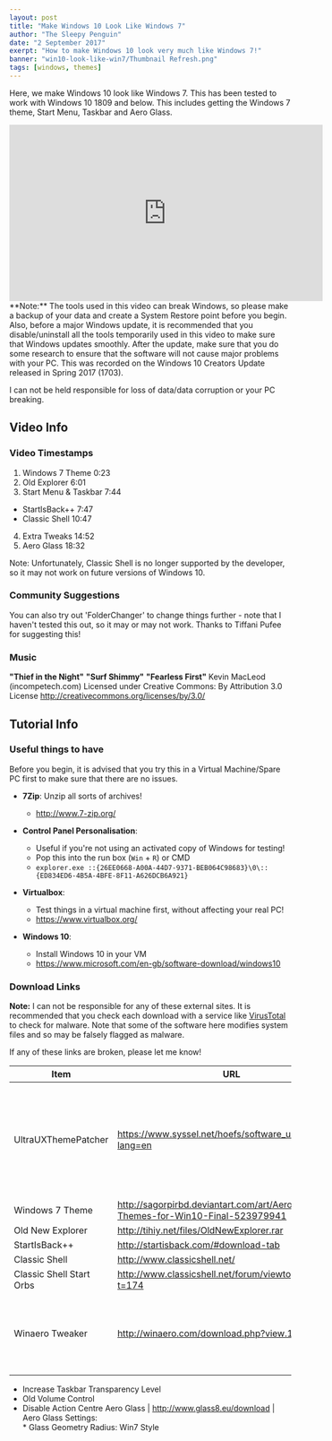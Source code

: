 ```yaml
---
layout: post
title: "Make Windows 10 Look Like Windows 7"
author: "The Sleepy Penguin"
date: "2 September 2017"
exerpt: "How to make Windows 10 look very much like Windows 7!"
banner: "win10-look-like-win7/Thumbnail Refresh.png"
tags: [windows, themes]
---
```


Here, we make Windows 10 look like Windows 7. This has been tested to work with Windows 10 1809 and below. This includes getting the Windows 7 theme, Start Menu, Taskbar and Aero Glass.

<div class="videoWrapper">
    <iframe width="560" height="315" src="https://www.youtube-nocookie.com/embed/WRhn1P7-_bA" frameborder="0" allow="accelerometer; autoplay; encrypted-media; gyroscope; picture-in-picture" allowfullscreen></iframe>
</div>
**Note:** The tools used in this video can break Windows, so please make a backup of your data and create a System Restore point before you begin. Also, before a major Windows update, it is recommended that you disable/uninstall all the tools temporarily used in this video to make sure that Windows updates smoothly. After the update, make sure that you do some research to ensure that the software will not cause major problems with your PC. This was recorded on the Windows 10 Creators Update released in Spring 2017 (1703).

I can not be held responsible for loss of data/data corruption or your PC breaking.



## Video Info

### Video Timestamps

1. Windows 7 Theme 0:23
2. Old Explorer 6:01
3. Start Menu & Taskbar 7:44
  - StartIsBack++ 7:47
  - Classic Shell 10:47
4. Extra Tweaks 14:52
5. Aero Glass 18:32


Note: Unfortunately, Classic Shell is no longer supported by the developer, so it may not work on future versions of Windows 10.

### Community Suggestions

You can also try out 'FolderChanger' to change things further - note that I haven't tested this out, so it may or may not work. Thanks to Tiffani Pufee for suggesting this!

### Music

**"Thief in the Night"**
**"Surf Shimmy"**
**"Fearless First"**
Kevin MacLeod (incompetech.com)
Licensed under Creative Commons: By Attribution 3.0 License
http://creativecommons.org/licenses/by/3.0/



## Tutorial Info

### Useful things to have

Before you begin, it is advised that you try this in a Virtual Machine/Spare PC first to make sure that there are no issues.

* **7Zip**: Unzip all sorts of archives!
  * http://www.7-zip.org/
* **Control Panel Personalisation**:
  * Useful if you're not using an activated copy of Windows for testing!
  * Pop this into the run box (`Win` + `R`) or CMD
  * `explorer.exe ::{26EE0668-A00A-44D7-9371-BEB064C98683}\0\::{ED834ED6-4B5A-4BFE-8F11-A626DCB6A921}`
* **Virtualbox**:
  * Test things in a virtual machine first, without affecting your real PC!
  * https://www.virtualbox.org/

* **Windows 10**:
  * Install Windows 10 in your VM
  * https://www.microsoft.com/en-gb/software-download/windows10



### Download Links

**Note:** I can not be responsible for any of these external sites. It is recommended that you check each download with a service like [VirusTotal](https://www.virustotal.com) to check for malware. Note that some of the software here modifies system files and so may be falsely flagged as malware.

If any of these links are broken, please let me know!


Item | URL | Notes
--- | --- | --- 
UltraUXThemePatcher | https://www.syssel.net/hoefs/software_uxtheme.php?lang=en | You may need to repeat the install process later if the theme stops displaying correctly. 
Windows 7 Theme | http://sagorpirbd.deviantart.com/art/Aero-7-Themes-for-Win10-Final-523979941 |  
Old New Explorer | http://tihiy.net/files/OldNewExplorer.rar |  
StartIsBack++ | http://startisback.com/#download-tab |  
Classic Shell | http://www.classicshell.net/ |  
Classic Shell Start Orbs | http://www.classicshell.net/forum/viewtopic.php?t=174 |  
Winaero Tweaker | http://winaero.com/download.php?view.1796 | Tweaks (Under Desktop and Taskbar):<br>* Battery Flyout<br>
* Increase Taskbar Transparency Level<br>
* Old Volume Control<br>
* Disable Action Centre 
Aero Glass | http://www.glass8.eu/download | Aero Glass Settings:<br>* Glass Geometry Radius: Win7 Style 


